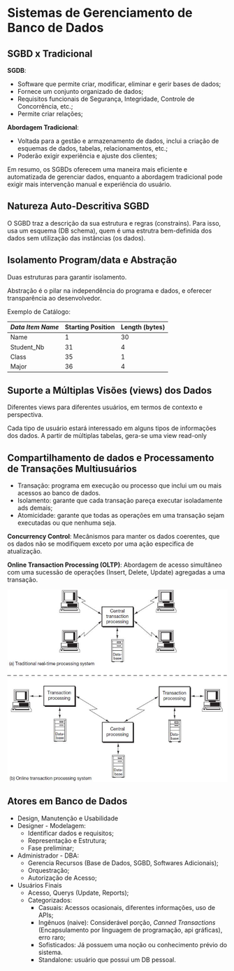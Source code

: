 # Sistemas de Gerenciamento de Banco de Dados

## SGBD x Tradicional

**SGDB**:

- Software que permite criar, modificar, eliminar e gerir bases de dados;
- Fornece um conjunto organizado de dados;
- Requisitos funcionais de Segurança, Integridade, Controle de Concorrência, etc.;
- Permite criar relações;

**Abordagem Tradicional**:

- Voltada para a gestão e armazenamento de dados, inclui a criação de esquemas de dados, tabelas, relacionamentos, etc.;
- Poderão exigir experiência e ajuste dos clientes;

Em resumo, os SGBDs oferecem uma maneira mais eficiente e automatizada de gerenciar dados, enquanto a abordagem tradicional pode exigir mais intervenção manual e experiência do usuário.

## Natureza Auto-Descritiva SGBD

O SGBD traz a descrição da sua estrutura e regras (constrains). Para isso, usa um esquema (DB schema), quem é uma estrutra bem-definida dos dados sem utilização das instâncias (os dados).

## Isolamento Program/data e Abstração

Duas estruturas para garantir isolamento.

Abstração é o pilar na independência do programa e dados, e oferecer transparência ao desenvolvedor.

Exemplo de Catálogo:

*Data Item Name* | Starting Position | Length (bytes)
-|-|-
Name | 1 | 30
Student_Nb | 31 | 4
Class | 35 | 1
Major | 36 | 4

## Suporte a Múltiplas Visões (views) dos Dados

Diferentes views para diferentes usuários, em termos de contexto e perspectiva.

Cada tipo de usuário estará interessado em alguns tipos de informações dos dados. A partir de múltiplas tabelas, gera-se uma view read-only

## Compartilhamento de dados e Processamento de Transações Multiusuários

- Transação: programa em execução ou processo que inclui um ou mais acessos ao banco de dados.
- Isolamento: garante que cada transação pareça executar isoladamente ads demais;
- Atomicidade: garante que todas as operações em uma transação sejam executadas ou que nenhuma seja.

**Concurrency Control**: Mecânismos para manter os dados coerentes, que os dados não se modifiquem exceto por uma ação especifica de atualização.

**Online Transaction Processing (OLTP)**: Abordagem de acesso simultâneo com uma sucessão de operações (Insert, Delete, Update) agregadas a uma transação.

![OLTP](./assets/OLTP.jpg)

## Atores em Banco de Dados

- Design, Manutenção e Usabilidade
- Designer - Modelagem:
  - Identificar dados e requisitos;
  - Representação e Estrutura;
  - Fase preliminar;
- Administrador - DBA:
  - Gerencia Recursos (Base de Dados, SGBD, Softwares Adicionais);
  - Orquestração;
  - Autorização de Acesso;
- Usuários Finais
  - Acesso, Querys (Update, Reports);
  - Categorizados:
    - Casuais: Acessos ocasionais, diferentes informações, uso de APIs;
    - Ingênuos (naive): Considerável porção, *Canned Transactions* (Encapsulamento por linguagem de programação, api gráficas), erro raro;
    - Sofisticados: Já possuem uma noção ou conhecimento prévio do sistema.
    - Standalone: usuário que possui um DB pessoal.
